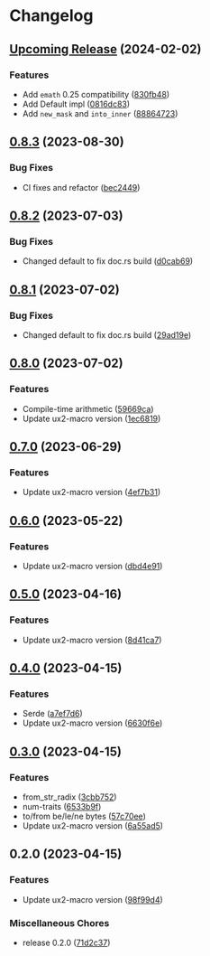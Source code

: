 # Changelog

## [Upcoming Release](https://github.com/JonathanWoollett-Light/ux2/compare/ux2-v0.8.3...830fb4867373733b9d61ce17a73f388d2d3836ae) (2024-02-02)


### Features

* Add `emath` 0.25 compatibility ([830fb48](https://github.com/JonathanWoollett-Light/ux2/commit/830fb4867373733b9d61ce17a73f388d2d3836ae))
* Add Default impl ([0816dc83](https://github.com/JonathanWoollett-Light/ux2/commit/0816dc83cb61a54bb99d5967093fc4180af1c4eb))
* Add `new_mask` and `into_inner` ([88864723](https://github.com/JonathanWoollett-Light/ux2/commit/8886472305f3227586112e3a380b7121be5645aa))


## [0.8.3](https://github.com/JonathanWoollett-Light/ux2/compare/ux2-v0.8.2...ux2-v0.8.3) (2023-08-30)


### Bug Fixes

* CI fixes and refactor ([bec2449](https://github.com/JonathanWoollett-Light/ux2/commit/bec2449d0984458689c91a5bbcc623330ff9f079))

## [0.8.2](https://github.com/JonathanWoollett-Light/ux2/compare/ux2-v0.8.1...ux2-v0.8.2) (2023-07-03)


### Bug Fixes

* Changed default to fix doc.rs build ([d0cab69](https://github.com/JonathanWoollett-Light/ux2/commit/d0cab69b1fd61395cc27bbfaa4d0d1d6eedc7f37))

## [0.8.1](https://github.com/JonathanWoollett-Light/ux2/compare/ux2-v0.8.0...ux2-v0.8.1) (2023-07-02)


### Bug Fixes

* Changed default to fix doc.rs build ([29ad19e](https://github.com/JonathanWoollett-Light/ux2/commit/29ad19e2381a668b66b89fba73477d8471cdd5ce))

## [0.8.0](https://github.com/JonathanWoollett-Light/ux2/compare/ux2-v0.7.0...ux2-v0.8.0) (2023-07-02)


### Features

* Compile-time arithmetic ([59669ca](https://github.com/JonathanWoollett-Light/ux2/commit/59669ca492904263c738aa47bbc51ad58142b67d))
* Update ux2-macro version ([1ec6819](https://github.com/JonathanWoollett-Light/ux2/commit/1ec6819226d56106670d3dd5220ab90c6d55c79b))

## [0.7.0](https://github.com/JonathanWoollett-Light/ux2/compare/ux2-v0.6.0...ux2-v0.7.0) (2023-06-29)


### Features

* Update ux2-macro version ([4ef7b31](https://github.com/JonathanWoollett-Light/ux2/commit/4ef7b311fedde4afc35255c9242e7d21302f3930))

## [0.6.0](https://github.com/JonathanWoollett-Light/ux2/compare/ux2-v0.5.0...ux2-v0.6.0) (2023-05-22)


### Features

* Update ux2-macro version ([dbd4e91](https://github.com/JonathanWoollett-Light/ux2/commit/dbd4e91e6eb6c6a06e50aef0a6ef236d196213ef))

## [0.5.0](https://github.com/JonathanWoollett-Light/ux2/compare/ux2-v0.4.0...ux2-v0.5.0) (2023-04-16)


### Features

* Update ux2-macro version ([8d41ca7](https://github.com/JonathanWoollett-Light/ux2/commit/8d41ca70f8957995941115d0bf09ab2169572096))

## [0.4.0](https://github.com/JonathanWoollett-Light/ux2/compare/ux2-v0.3.0...ux2-v0.4.0) (2023-04-15)


### Features

* Serde ([a7ef7d6](https://github.com/JonathanWoollett-Light/ux2/commit/a7ef7d604684d782970fb7cae7ecb648faf12dc8))
* Update ux2-macro version ([6630f6e](https://github.com/JonathanWoollett-Light/ux2/commit/6630f6e69daca0954bf417d5a2456f679c6bfcaf))

## [0.3.0](https://github.com/JonathanWoollett-Light/ux2/compare/ux2-v0.2.0...ux2-v0.3.0) (2023-04-15)


### Features

* from_str_radix ([3cbb752](https://github.com/JonathanWoollett-Light/ux2/commit/3cbb75246be5fd8a95ec5f790f73a9ac2a122928))
* num-traits ([6533b9f](https://github.com/JonathanWoollett-Light/ux2/commit/6533b9f0a9facc4f72005e34620059325cbf086d))
* to/from be/le/ne bytes ([57c70ee](https://github.com/JonathanWoollett-Light/ux2/commit/57c70ee4eeff87fcff0fdd35579de1712a69e647))
* Update ux2-macro version ([6a55ad5](https://github.com/JonathanWoollett-Light/ux2/commit/6a55ad5020cf8a1893dec13a70d647b519a7c5cd))

## 0.2.0 (2023-04-15)


### Features

* Update ux2-macro version ([98f99d4](https://github.com/JonathanWoollett-Light/ux2/commit/98f99d40e46f24e5f97613ab1635e15c4874692b))


### Miscellaneous Chores

* release 0.2.0 ([71d2c37](https://github.com/JonathanWoollett-Light/ux2/commit/71d2c37f842ce3d84fe46272c15ead5cfbd10b0f))
